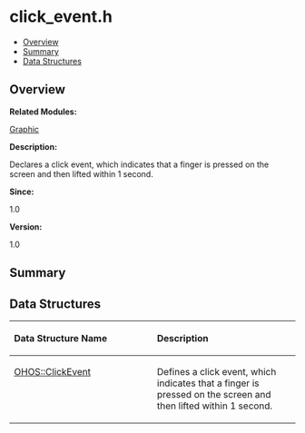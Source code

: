 # click\_event.h<a name="ZH-CN_TOPIC_0000001055358072"></a>

-   [Overview](#section1267248433165626)
-   [Summary](#section1881855666165626)
-   [Data Structures](#nested-classes)

## **Overview**<a name="section1267248433165626"></a>

**Related Modules:**

[Graphic](Graphic.md)

**Description:**

Declares a click event, which indicates that a finger is pressed on the screen and then lifted within 1 second. 

**Since:**

1.0

**Version:**

1.0

## **Summary**<a name="section1881855666165626"></a>

## Data Structures<a name="nested-classes"></a>

<a name="table933844028165626"></a>
<table><thead align="left"><tr id="row941413854165626"><th class="cellrowborder" valign="top" width="50%" id="mcps1.1.3.1.1"><p id="p1551154658165626"><a name="p1551154658165626"></a><a name="p1551154658165626"></a>Data Structure Name</p>
</th>
<th class="cellrowborder" valign="top" width="50%" id="mcps1.1.3.1.2"><p id="p392563937165626"><a name="p392563937165626"></a><a name="p392563937165626"></a>Description</p>
</th>
</tr>
</thead>
<tbody><tr id="row1425529240165626"><td class="cellrowborder" valign="top" width="50%" headers="mcps1.1.3.1.1 "><p id="p1020802803165626"><a name="p1020802803165626"></a><a name="p1020802803165626"></a><a href="OHOS-ClickEvent.md">OHOS::ClickEvent</a></p>
</td>
<td class="cellrowborder" valign="top" width="50%" headers="mcps1.1.3.1.2 "><p id="p1652628661165626"><a name="p1652628661165626"></a><a name="p1652628661165626"></a>Defines a click event, which indicates that a finger is pressed on the screen and then lifted within 1 second. </p>
</td>
</tr>
</tbody>
</table>

